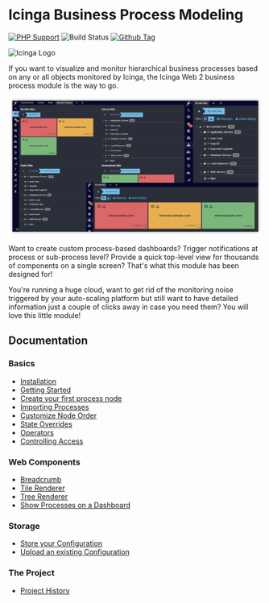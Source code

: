 # Icinga Business Process Modeling

[![PHP Support](https://img.shields.io/badge/php-%3E%3D%207.0-777BB4?logo=PHP)](https://php.net/)
![Build Status](https://github.com/icinga/icingaweb2-module-businessprocess/workflows/PHP%20Tests/badge.svg?branch=master)
[![Github Tag](https://img.shields.io/github/tag/Icinga/icingaweb2-module-businessprocess.svg)](https://github.com/Icinga/icingaweb2-module-businessprocess)

![Icinga Logo](https://icinga.com/wp-content/uploads/2014/06/icinga_logo.png)

If you want to visualize and monitor hierarchical business processes based on
any or all objects monitored by Icinga, the Icinga Web 2 business process
module is the way to go.

![Preview](doc/screenshot/00_preview/0005_readme-preview.png)

Want to create custom process-based dashboards? Trigger notifications at
process or sub-process level? Provide a quick top-level view for thousands of
components on a single screen? That's what this module has been designed for!

You're running a huge cloud, want to get rid of the monitoring noise triggered
by your auto-scaling platform but still want to have detailed information just
a couple of clicks away in case you need them? You will love this little module!

Documentation
-------------

### Basics
* [Installation](doc/02-Installation.md)
* [Getting Started](doc/03-Getting-Started.md)
* [Create your first process node](doc/04-Create-your-first-process-node.md)
* [Importing Processes](doc/05-Importing-Processes.md)
* [Customize Node Order](doc/06-Customize-Node-Order.md)
* [State Overrides](doc/07-State-Overrides.md)
* [Operators](doc/09-Operators.md)
* [Controlling Access](doc/31-Permissions.md)

### Web Components
* [Breadcrumb](doc/12-Web-Components-Breadcrumb.md)
* [Tile Renderer](doc/13-Web-Components-Tile-Renderer.md)
* [Tree Renderer](doc/14-Web-Components-Tree-Renderer.md)
* [Show Processes on a Dashboard](doc/16-Add-To-Dashboard.md)

### Storage
* [Store your Configuration](doc/21-Store-Config.md)
* [Upload an existing Configuration](doc/22-Upload-Config.md)

### The Project
* [Project History](doc/81-History.md)
